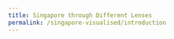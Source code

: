 ```yaml
---
title: Singapore through Different Lenses
permalink: /singapore-visualised/introduction
---
```





